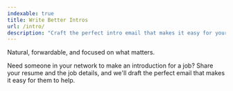 ```yaml
---
indexable: true
title: Write Better Intros
url: /intro/
description: "Craft the perfect intro email that makes it easy for your network to help."
---
```


Natural, forwardable, and focused on what matters.

Need someone in your network to make an introduction for a job? Share your resume and the job details, and we'll draft the perfect email that makes it easy for them to help.